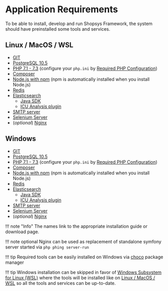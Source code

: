 # Application Requirements
To be able to install, develop and run Shopsys Framework, the system should have preinstalled some tools and services.

## Linux / MacOS / WSL
* [GIT](https://git-scm.com/book/en/v2/Getting-Started-Installing-Git)
* [PostgreSQL 10.5](https://wiki.postgresql.org/wiki/Detailed_installation_guides)
* [PHP 7.1 - 7.3](http://php.net/manual/en/install.php) (configure your `php.ini` by [Required PHP Configuration](../introduction/required-php-configuration.md))
* [Composer](https://getcomposer.org/doc/00-intro.md#globally)
* [Node.js with npm](https://nodejs.org/en/download/) (npm is automatically installed when you install Node.js)
* [Redis](https://redis.io/topics/quickstart)
* [Elasticsearch](https://www.elastic.co/guide/en/elasticsearch/reference/current/install-elasticsearch.html)
    * [Java SDK](https://www.oracle.com/technetwork/java/javase/overview/index.html)
    * [ICU Analysis plugin](https://www.elastic.co/guide/en/elasticsearch/plugins/current/analysis-icu.html)
* [SMTP server](https://github.com/mailhog/MailHog)
* [Selenium Server](https://www.npmjs.com/package/selenium-standalone#install--run)
* (*optional*) [Nginx](http://nginx.org/en/docs/install.html)

## Windows
* [GIT](https://git-scm.com/download/win)
* [PostgreSQL 10.5](https://www.enterprisedb.com/downloads/postgres-postgresql-downloads#windows)
* [PHP 7.1 - 7.3](http://php.net/manual/en/install.windows.php) (configure your `php.ini` by [Required PHP Configuration](../introduction/required-php-configuration.md))
* [Composer](https://getcomposer.org/doc/00-intro.md#installation-windows)
* [Node.js with npm](https://nodejs.org/en/download/) (npm is automatically installed when you install Node.js)
* [Redis](https://github.com/MicrosoftArchive/redis/releases)
* [Elasticsearch](https://www.elastic.co/guide/en/elasticsearch/reference/current/install-elasticsearch.html)
    * [Java SDK](https://www.oracle.com/technetwork/java/javase/overview/index.html)
    * [ICU Analysis plugin](https://www.elastic.co/guide/en/elasticsearch/plugins/current/analysis-icu.html)
* [SMTP server](https://www.hmailserver.com/)
* [Selenium Server](https://www.npmjs.com/package/selenium-standalone#install--run)
* (*optional*) [Nginx](http://nginx.org/en/docs/install.html)

!!! note "Info"
    The names link to the appropriate installation guide or download page.

!!! note
    optional Nginx can be used as replacement of standalone symfony server started via `php phing server-run`

!!! tip
    Required tools can be easily installed on Windows via [choco](https://chocolatey.org/) package manager

!!! tip
    Windows installation can be skipped in favor of [Windows Subsystem for Linux (WSL)](https://docs.microsoft.com/en-us/windows/wsl/install-win10) where the tools will be installed like on [Linux / MacOS / WSL](#linux--macos--wsl) so all the tools and services can be up-to-date.
